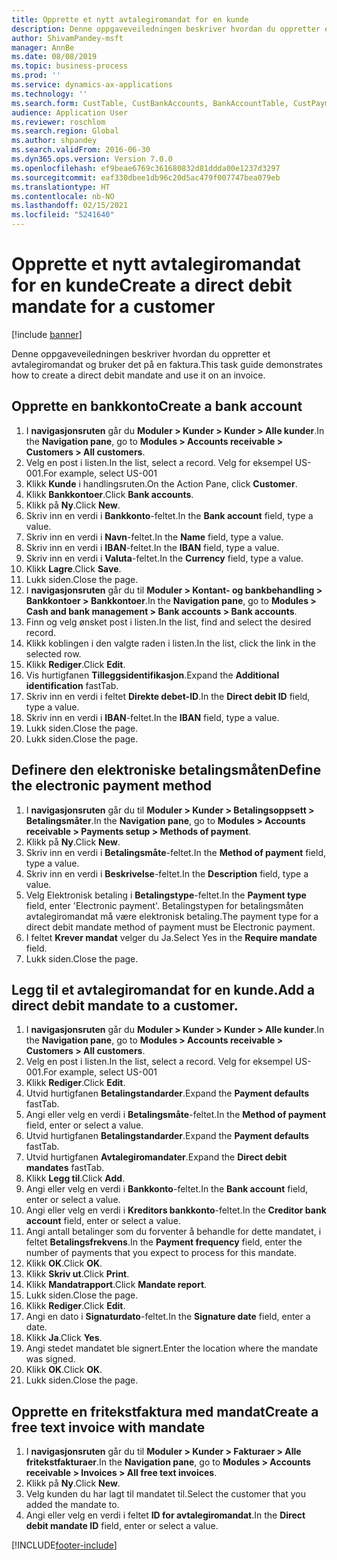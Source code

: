 ```yaml
---
title: Opprette et nytt avtalegiromandat for en kunde
description: Denne oppgaveveiledningen beskriver hvordan du oppretter et avtalegiromandat og bruker det på en faktura.
author: ShivamPandey-msft
manager: AnnBe
ms.date: 08/08/2019
ms.topic: business-process
ms.prod: ''
ms.service: dynamics-ax-applications
ms.technology: ''
ms.search.form: CustTable, CustBankAccounts, BankAccountTable, CustPaymMode, CustDirectDebitMandate, BankAccountTableLookUp, SrsReportViewerForm,  LogisticsAddressCityLookup, CustFreeInvoice, CustTableLookup
audience: Application User
ms.reviewer: roschlom
ms.search.region: Global
ms.author: shpandey
ms.search.validFrom: 2016-06-30
ms.dyn365.ops.version: Version 7.0.0
ms.openlocfilehash: ef9beae6769c361680832d81ddda00e1237d3297
ms.sourcegitcommit: eaf330dbee1db96c20d5ac479f007747bea079eb
ms.translationtype: HT
ms.contentlocale: nb-NO
ms.lasthandoff: 02/15/2021
ms.locfileid: "5241640"
---
```

# <a name="create-a-direct-debit-mandate-for-a-customer"></a><span data-ttu-id="eeb0f-103">Opprette et nytt avtalegiromandat for en kunde</span><span class="sxs-lookup"><span data-stu-id="eeb0f-103">Create a direct debit mandate for a customer</span></span>

[!include [banner](../../includes/banner.md)]

<span data-ttu-id="eeb0f-104">Denne oppgaveveiledningen beskriver hvordan du oppretter et avtalegiromandat og bruker det på en faktura.</span><span class="sxs-lookup"><span data-stu-id="eeb0f-104">This task guide demonstrates how to create a direct debit mandate and use it on an invoice.</span></span>


## <a name="create-a-bank-account"></a><span data-ttu-id="eeb0f-105">Opprette en bankkonto</span><span class="sxs-lookup"><span data-stu-id="eeb0f-105">Create a bank account</span></span>
1. <span data-ttu-id="eeb0f-106">I **navigasjonsruten** går du **Moduler > Kunder > Kunder > Alle kunder**.</span><span class="sxs-lookup"><span data-stu-id="eeb0f-106">In the **Navigation pane**, go to **Modules > Accounts receivable > Customers > All customers**.</span></span>
2. <span data-ttu-id="eeb0f-107">Velg en post i listen.</span><span class="sxs-lookup"><span data-stu-id="eeb0f-107">In the list, select a record.</span></span> <span data-ttu-id="eeb0f-108">Velg for eksempel US-001.</span><span class="sxs-lookup"><span data-stu-id="eeb0f-108">For example, select US-001</span></span>
3. <span data-ttu-id="eeb0f-109">Klikk **Kunde** i handlingsruten.</span><span class="sxs-lookup"><span data-stu-id="eeb0f-109">On the Action Pane, click **Customer**.</span></span>
4. <span data-ttu-id="eeb0f-110">Klikk **Bankkontoer**.</span><span class="sxs-lookup"><span data-stu-id="eeb0f-110">Click **Bank accounts**.</span></span>
5. <span data-ttu-id="eeb0f-111">Klikk på **Ny**.</span><span class="sxs-lookup"><span data-stu-id="eeb0f-111">Click **New**.</span></span>
6. <span data-ttu-id="eeb0f-112">Skriv inn en verdi i **Bankkonto**-feltet.</span><span class="sxs-lookup"><span data-stu-id="eeb0f-112">In the **Bank account** field, type a value.</span></span>
7. <span data-ttu-id="eeb0f-113">Skriv inn en verdi i **Navn**-feltet.</span><span class="sxs-lookup"><span data-stu-id="eeb0f-113">In the **Name** field, type a value.</span></span>
8. <span data-ttu-id="eeb0f-114">Skriv inn en verdi i **IBAN**-feltet.</span><span class="sxs-lookup"><span data-stu-id="eeb0f-114">In the **IBAN** field, type a value.</span></span>
9. <span data-ttu-id="eeb0f-115">Skriv inn en verdi i **Valuta**-feltet.</span><span class="sxs-lookup"><span data-stu-id="eeb0f-115">In the **Currency** field, type a value.</span></span>
10. <span data-ttu-id="eeb0f-116">Klikk **Lagre**.</span><span class="sxs-lookup"><span data-stu-id="eeb0f-116">Click **Save**.</span></span>
11. <span data-ttu-id="eeb0f-117">Lukk siden.</span><span class="sxs-lookup"><span data-stu-id="eeb0f-117">Close the page.</span></span>
12. <span data-ttu-id="eeb0f-118">I **navigasjonsruten** går du til **Moduler > Kontant- og bankbehandling > Bankkontoer > Bankkontoer**.</span><span class="sxs-lookup"><span data-stu-id="eeb0f-118">In the **Navigation pane**, go to **Modules > Cash and bank management > Bank accounts > Bank accounts**.</span></span>
13. <span data-ttu-id="eeb0f-119">Finn og velg ønsket post i listen.</span><span class="sxs-lookup"><span data-stu-id="eeb0f-119">In the list, find and select the desired record.</span></span>
14. <span data-ttu-id="eeb0f-120">Klikk koblingen i den valgte raden i listen.</span><span class="sxs-lookup"><span data-stu-id="eeb0f-120">In the list, click the link in the selected row.</span></span>
15. <span data-ttu-id="eeb0f-121">Klikk **Rediger**.</span><span class="sxs-lookup"><span data-stu-id="eeb0f-121">Click **Edit**.</span></span>
16. <span data-ttu-id="eeb0f-122">Vis hurtigfanen **Tilleggsidentifikasjon**.</span><span class="sxs-lookup"><span data-stu-id="eeb0f-122">Expand the **Additional identification** fastTab.</span></span>
17. <span data-ttu-id="eeb0f-123">Skriv inn en verdi i feltet **Direkte debet-ID**.</span><span class="sxs-lookup"><span data-stu-id="eeb0f-123">In the **Direct debit ID** field, type a value.</span></span>
18. <span data-ttu-id="eeb0f-124">Skriv inn en verdi i **IBAN**-feltet.</span><span class="sxs-lookup"><span data-stu-id="eeb0f-124">In the **IBAN** field, type a value.</span></span>
19. <span data-ttu-id="eeb0f-125">Lukk siden.</span><span class="sxs-lookup"><span data-stu-id="eeb0f-125">Close the page.</span></span>
20. <span data-ttu-id="eeb0f-126">Lukk siden.</span><span class="sxs-lookup"><span data-stu-id="eeb0f-126">Close the page.</span></span>

## <a name="define-the-electronic-payment-method"></a><span data-ttu-id="eeb0f-127">Definere den elektroniske betalingsmåten</span><span class="sxs-lookup"><span data-stu-id="eeb0f-127">Define the electronic payment method</span></span>
1. <span data-ttu-id="eeb0f-128">I **navigasjonsruten** går du til **Moduler > Kunder > Betalingsoppsett > Betalingsmåter**.</span><span class="sxs-lookup"><span data-stu-id="eeb0f-128">In the **Navigation pane**, go to **Modules > Accounts receivable > Payments setup > Methods of payment**.</span></span>
2. <span data-ttu-id="eeb0f-129">Klikk på **Ny**.</span><span class="sxs-lookup"><span data-stu-id="eeb0f-129">Click **New**.</span></span>
3. <span data-ttu-id="eeb0f-130">Skriv inn en verdi i **Betalingsmåte**-feltet.</span><span class="sxs-lookup"><span data-stu-id="eeb0f-130">In the **Method of payment** field, type a value.</span></span>
4. <span data-ttu-id="eeb0f-131">Skriv inn en verdi i **Beskrivelse**-feltet.</span><span class="sxs-lookup"><span data-stu-id="eeb0f-131">In the **Description** field, type a value.</span></span>
5. <span data-ttu-id="eeb0f-132">Velg Elektronisk betaling i **Betalingstype**-feltet.</span><span class="sxs-lookup"><span data-stu-id="eeb0f-132">In the **Payment type** field, enter 'Electronic payment'.</span></span> <span data-ttu-id="eeb0f-133">Betalingstypen for betalingsmåten avtalegiromandat må være elektronisk betaling.</span><span class="sxs-lookup"><span data-stu-id="eeb0f-133">The payment type for a direct debit mandate method of payment must be Electronic payment.</span></span>
6. <span data-ttu-id="eeb0f-134">I feltet **Krever mandat** velger du Ja.</span><span class="sxs-lookup"><span data-stu-id="eeb0f-134">Select Yes in the **Require mandate** field.</span></span>
7. <span data-ttu-id="eeb0f-135">Lukk siden.</span><span class="sxs-lookup"><span data-stu-id="eeb0f-135">Close the page.</span></span>

## <a name="add-a-direct-debit-mandate-to-a-customer"></a><span data-ttu-id="eeb0f-136">Legg til et avtalegiromandat for en kunde.</span><span class="sxs-lookup"><span data-stu-id="eeb0f-136">Add a direct debit mandate to a customer.</span></span>
1. <span data-ttu-id="eeb0f-137">I **navigasjonsruten** går du **Moduler > Kunder > Kunder > Alle kunder**.</span><span class="sxs-lookup"><span data-stu-id="eeb0f-137">In the **Navigation pane**, go to **Modules > Accounts receivable > Customers > All customers**.</span></span>
2. <span data-ttu-id="eeb0f-138">Velg en post i listen.</span><span class="sxs-lookup"><span data-stu-id="eeb0f-138">In the list, select a record.</span></span> <span data-ttu-id="eeb0f-139">Velg for eksempel US-001.</span><span class="sxs-lookup"><span data-stu-id="eeb0f-139">For example, select US-001</span></span>
3. <span data-ttu-id="eeb0f-140">Klikk **Rediger**.</span><span class="sxs-lookup"><span data-stu-id="eeb0f-140">Click **Edit**.</span></span>
4. <span data-ttu-id="eeb0f-141">Utvid hurtigfanen **Betalingstandarder**.</span><span class="sxs-lookup"><span data-stu-id="eeb0f-141">Expand the **Payment defaults** fastTab.</span></span>
5. <span data-ttu-id="eeb0f-142">Angi eller velg en verdi i **Betalingsmåte**-feltet.</span><span class="sxs-lookup"><span data-stu-id="eeb0f-142">In the **Method of payment** field, enter or select a value.</span></span>
6. <span data-ttu-id="eeb0f-143">Utvid hurtigfanen **Betalingstandarder**.</span><span class="sxs-lookup"><span data-stu-id="eeb0f-143">Expand the **Payment defaults** fastTab.</span></span>
7. <span data-ttu-id="eeb0f-144">Utvid hurtigfanen **Avtalegiromandater**.</span><span class="sxs-lookup"><span data-stu-id="eeb0f-144">Expand the **Direct debit mandates** fastTab.</span></span>
8. <span data-ttu-id="eeb0f-145">Klikk **Legg til**.</span><span class="sxs-lookup"><span data-stu-id="eeb0f-145">Click **Add**.</span></span>
9. <span data-ttu-id="eeb0f-146">Angi eller velg en verdi i **Bankkonto**-feltet.</span><span class="sxs-lookup"><span data-stu-id="eeb0f-146">In the **Bank account** field, enter or select a value.</span></span>
10. <span data-ttu-id="eeb0f-147">Angi eller velg en verdi i **Kreditors bankkonto**-feltet.</span><span class="sxs-lookup"><span data-stu-id="eeb0f-147">In the **Creditor bank account** field, enter or select a value.</span></span>
11. <span data-ttu-id="eeb0f-148">Angi antall betalinger som du forventer å behandle for dette mandatet, i feltet **Betalingsfrekvens**.</span><span class="sxs-lookup"><span data-stu-id="eeb0f-148">In the **Payment frequency** field, enter the number of payments that you expect to process for this mandate.</span></span>
12. <span data-ttu-id="eeb0f-149">Klikk **OK**.</span><span class="sxs-lookup"><span data-stu-id="eeb0f-149">Click **OK**.</span></span>
13. <span data-ttu-id="eeb0f-150">Klikk **Skriv ut**.</span><span class="sxs-lookup"><span data-stu-id="eeb0f-150">Click **Print**.</span></span>
14. <span data-ttu-id="eeb0f-151">Klikk **Mandatrapport**.</span><span class="sxs-lookup"><span data-stu-id="eeb0f-151">Click **Mandate report**.</span></span>
15. <span data-ttu-id="eeb0f-152">Lukk siden.</span><span class="sxs-lookup"><span data-stu-id="eeb0f-152">Close the page.</span></span>
16. <span data-ttu-id="eeb0f-153">Klikk **Rediger**.</span><span class="sxs-lookup"><span data-stu-id="eeb0f-153">Click **Edit**.</span></span>
17. <span data-ttu-id="eeb0f-154">Angi en dato i **Signaturdato**-feltet.</span><span class="sxs-lookup"><span data-stu-id="eeb0f-154">In the **Signature date** field, enter a date.</span></span>
18. <span data-ttu-id="eeb0f-155">Klikk **Ja**.</span><span class="sxs-lookup"><span data-stu-id="eeb0f-155">Click **Yes**.</span></span>
19. <span data-ttu-id="eeb0f-156">Angi stedet mandatet ble signert.</span><span class="sxs-lookup"><span data-stu-id="eeb0f-156">Enter the location where the mandate was signed.</span></span>
20. <span data-ttu-id="eeb0f-157">Klikk **OK**.</span><span class="sxs-lookup"><span data-stu-id="eeb0f-157">Click **OK**.</span></span>
21. <span data-ttu-id="eeb0f-158">Lukk siden.</span><span class="sxs-lookup"><span data-stu-id="eeb0f-158">Close the page.</span></span>

## <a name="create-a-free-text-invoice-with-mandate"></a><span data-ttu-id="eeb0f-159">Opprette en fritekstfaktura med mandat</span><span class="sxs-lookup"><span data-stu-id="eeb0f-159">Create a free text invoice with mandate</span></span>
1. <span data-ttu-id="eeb0f-160">I **navigasjonsruten** går du til **Moduler > Kunder > Fakturaer > Alle fritekstfakturaer**.</span><span class="sxs-lookup"><span data-stu-id="eeb0f-160">In the **Navigation pane**, go to **Modules > Accounts receivable > Invoices > All free text invoices**.</span></span>
2. <span data-ttu-id="eeb0f-161">Klikk på **Ny**.</span><span class="sxs-lookup"><span data-stu-id="eeb0f-161">Click **New**.</span></span>
3. <span data-ttu-id="eeb0f-162">Velg kunden du har lagt til mandatet til.</span><span class="sxs-lookup"><span data-stu-id="eeb0f-162">Select the customer that you added the mandate to.</span></span>
4. <span data-ttu-id="eeb0f-163">Angi eller velg en verdi i feltet **ID for avtalegiromandat**.</span><span class="sxs-lookup"><span data-stu-id="eeb0f-163">In the **Direct debit mandate ID** field, enter or select a value.</span></span>



[!INCLUDE[footer-include](../../../includes/footer-banner.md)]
